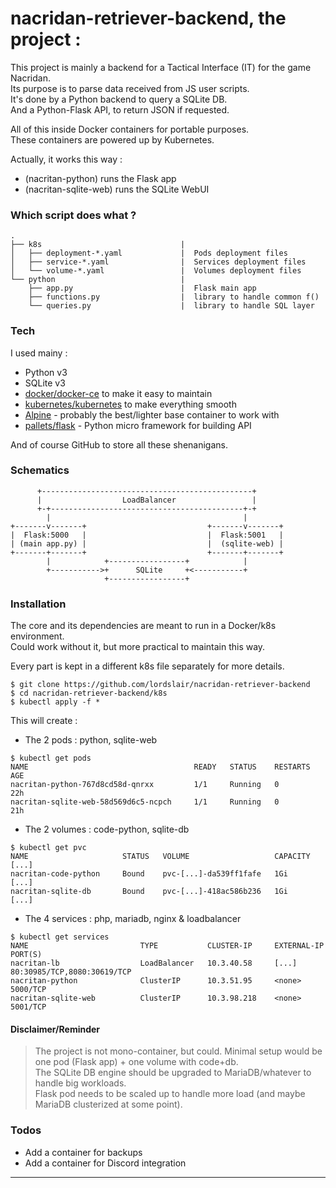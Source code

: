# nacridan-retriever-backend, the project :

This project is mainly a backend for a Tactical Interface (IT) for the game Nacridan.  
Its purpose is to parse data received from JS user scripts.  
It's done by a Python backend to query a SQLite DB.  
And a Python-Flask API, to return JSON if requested.  

All of this inside Docker containers for portable purposes.  
These containers are powered up by Kubernetes.  

Actually, it works this way :

 - (nacritan-python)     runs the Flask app
 - (nacritan-sqlite-web) runs the SQLite WebUI

### Which script does what ?

```
.
├── k8s                               |  
│   ├── deployment-*.yaml             |  Pods deployment files
│   ├── service-*.yaml                |  Services deployment files
│   └── volume-*.yaml                 |  Volumes deployment files
└── python                            |  
    ├── app.py                        |  Flask main app
    ├── functions.py                  |  library to handle common f()
    └── queries.py                    |  library to handle SQL layer
```

### Tech

I used mainy :

* Python v3
* SQLite v3
* [docker/docker-ce][docker] to make it easy to maintain
* [kubernetes/kubernetes][kubernetes] to make everything smooth
* [Alpine][alpine] - probably the best/lighter base container to work with
* [pallets/flask][flask] - Python micro framework for building API

And of course GitHub to store all these shenanigans.

### Schematics

```
      +-----------------------------------------------+
      |                  LoadBalancer                 |
      +-+-------------------------------------------+-+
        |                                           |
+-------v-------+                           +-------v-------+
|  Flask:5000   |                           |  Flask:5001   |
| (main app.py) |                           |  (sqlite-web) |
+-------+-------+                           +-------+-------+
        |            +-----------------+            |
        +----------->+      SQLite     +<-----------+
                     +-----------------+
```

### Installation

The core and its dependencies are meant to run in a Docker/k8s environment.  
Could work without it, but more practical to maintain this way.  

Every part is kept in a different k8s file separately for more details.  

```
$ git clone https://github.com/lordslair/nacridan-retriever-backend
$ cd nacridan-retriever-backend/k8s
$ kubectl apply -f *
```

This will create :
- The 2 pods : python, sqlite-web

```
$ kubectl get pods
NAME                                     READY   STATUS    RESTARTS   AGE
nacritan-python-767d8cd58d-qnrxx         1/1     Running   0          22h
nacritan-sqlite-web-58d569d6c5-ncpch     1/1     Running   0          21h
```

- The 2 volumes : code-python, sqlite-db

```
$ kubectl get pvc
NAME                     STATUS   VOLUME                   CAPACITY   [...]
nacritan-code-python     Bound    pvc-[...]-da539ff1fafe   1Gi        [...]
nacritan-sqlite-db       Bound    pvc-[...]-418ac586b236   1Gi        [...]
```

- The 4 services : php, mariadb, nginx & loadbalancer

```
$ kubectl get services
NAME                         TYPE           CLUSTER-IP     EXTERNAL-IP  PORT(S)     
nacritan-lb                  LoadBalancer   10.3.40.58     [...]        80:30985/TCP,8080:30619/TCP
nacritan-python              ClusterIP      10.3.51.95     <none>       5000/TCP    
nacritan-sqlite-web          ClusterIP      10.3.98.218    <none>       5001/TCP         
```

#### Disclaimer/Reminder

>The project is not mono-container, but could. Minimal setup would be one pod (Flask app) + one volume with code+db.  
>The SQLite DB engine should be upgraded to MariaDB/whatever to handle big workloads.  
>Flask pod needs to be scaled up to handle more load (and maybe MariaDB clusterized at some point).  

### Todos

 - Add a container for backups
 - Add a container for Discord integration

---
   [kubernetes]: <https://github.com/kubernetes/kubernetes>
   [docker]: <https://github.com/docker/docker-ce>
   [alpine]: <https://github.com/alpinelinux>
   [flask]: <https://github.com/pallets/flask>
